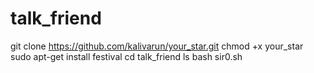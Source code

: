 # talk_friend
git clone https://github.com/kalivarun/your_star.git
chmod +x your_star
sudo apt-get install festival 
cd talk_friend 
ls 
bash sir0.sh 

